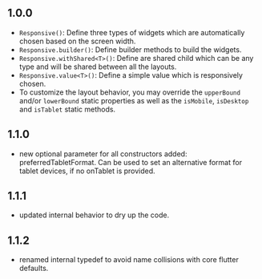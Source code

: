 ## 1.0.0

* `Responsive()`: Define three types of widgets which are automatically chosen based on the screen width.
* `Responsive.builder()`: Define builder methods to build the widgets.
* `Responsive.withShared<T>()`: Define are shared child which can be any type and will be shared between all the layouts.
* `Responsive.value<T>()`: Define a simple value which is responsively chosen.
* To customize the layout behavior, you may override the `upperBound` and/or `lowerBound` static properties as well as the `isMobile`, `isDesktop` and `isTablet` static methods.


## 1.1.0

* new optional parameter for all constructors added: preferredTabletFormat. Can be used to set an alternative format for tablet devices, if no onTablet is provided.


## 1.1.1

* updated internal behavior to dry up the code.

## 1.1.2

* renamed internal typedef to avoid name collisions with core flutter defaults.